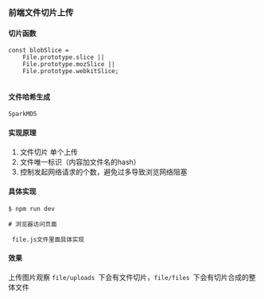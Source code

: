 ### 前端文件切片上传

#### 切片函数

```
const blobSlice =
    File.prototype.slice ||
    File.prototype.mozSlice ||
    File.prototype.webkitSlice;


```

#### 文件哈希生成

```
SparkMD5

```
#### 实现原理

1. 文件切片 单个上传
2. 文件唯一标识（内容加文件名的hash）
3. 控制发起网络请求的个数，避免过多导致浏览网络阻塞

#### 具体实现

```
$ npm run dev

# 浏览器访问页面

 file.js文件里面具体实现

```

#### 效果

上传图片观察 `file/uploads `下会有文件切片，`file/files `下会有切片合成的整体文件
